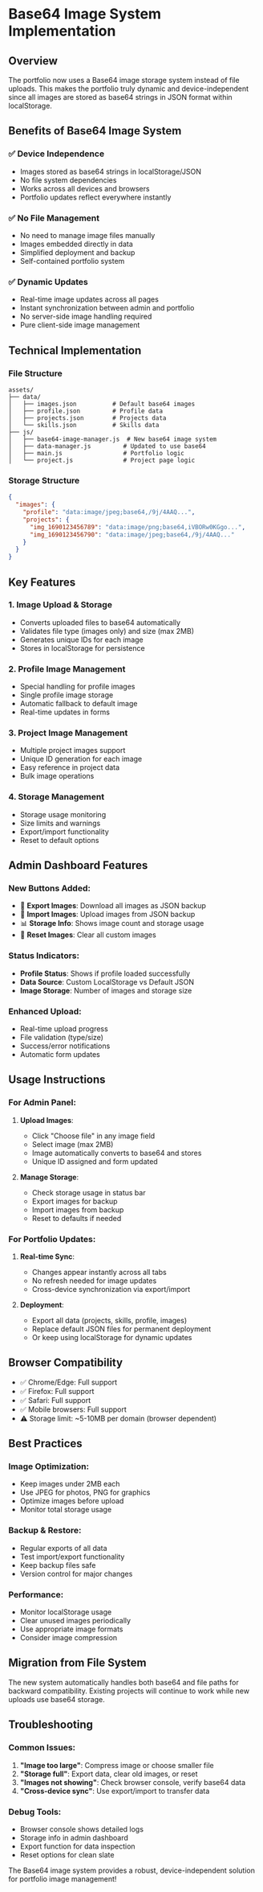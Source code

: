 # Base64 Image System Implementation

## Overview
The portfolio now uses a Base64 image storage system instead of file uploads. This makes the portfolio truly dynamic and device-independent since all images are stored as base64 strings in JSON format within localStorage.

## Benefits of Base64 Image System

### ✅ **Device Independence**
- Images stored as base64 strings in localStorage/JSON
- No file system dependencies
- Works across all devices and browsers
- Portfolio updates reflect everywhere instantly

### ✅ **No File Management**
- No need to manage image files manually
- Images embedded directly in data
- Simplified deployment and backup
- Self-contained portfolio system

### ✅ **Dynamic Updates**
- Real-time image updates across all pages
- Instant synchronization between admin and portfolio
- No server-side image handling required
- Pure client-side image management

## Technical Implementation

### File Structure
```
assets/
├── data/
│   ├── images.json          # Default base64 images
│   ├── profile.json         # Profile data
│   ├── projects.json        # Projects data
│   └── skills.json          # Skills data
├── js/
│   ├── base64-image-manager.js  # New base64 image system
│   ├── data-manager.js         # Updated to use base64
│   ├── main.js                 # Portfolio logic
│   └── project.js              # Project page logic
```

### Storage Structure
```json
{
  "images": {
    "profile": "data:image/jpeg;base64,/9j/4AAQ...", 
    "projects": {
      "img_1690123456789": "data:image/png;base64,iVBORw0KGgo...",
      "img_1690123456790": "data:image/jpeg;base64,/9j/4AAQ..."
    }
  }
}
```

## Key Features

### 1. **Image Upload & Storage**
- Converts uploaded files to base64 automatically
- Validates file type (images only) and size (max 2MB)
- Generates unique IDs for each image
- Stores in localStorage for persistence

### 2. **Profile Image Management**
- Special handling for profile images
- Single profile image storage
- Automatic fallback to default image
- Real-time updates in forms

### 3. **Project Image Management**
- Multiple project images support
- Unique ID generation for each image
- Easy reference in project data
- Bulk image operations

### 4. **Storage Management**
- Storage usage monitoring
- Size limits and warnings
- Export/import functionality
- Reset to default options

## Admin Dashboard Features

### **New Buttons Added:**
- 🔽 **Export Images**: Download all images as JSON backup
- 🔼 **Import Images**: Upload images from JSON backup
- 📊 **Storage Info**: Shows image count and storage usage
- 🔄 **Reset Images**: Clear all custom images

### **Status Indicators:**
- **Profile Status**: Shows if profile loaded successfully
- **Data Source**: Custom LocalStorage vs Default JSON
- **Image Storage**: Number of images and storage size

### **Enhanced Upload:**
- Real-time upload progress
- File validation (type/size)
- Success/error notifications
- Automatic form updates

## Usage Instructions

### For Admin Panel:
1. **Upload Images**: 
   - Click "Choose file" in any image field
   - Select image (max 2MB)
   - Image automatically converts to base64 and stores
   - Unique ID assigned and form updated

2. **Manage Storage**:
   - Check storage usage in status bar
   - Export images for backup
   - Import images from backup
   - Reset to defaults if needed

### For Portfolio Updates:
1. **Real-time Sync**:
   - Changes appear instantly across all tabs
   - No refresh needed for image updates
   - Cross-device synchronization via export/import

2. **Deployment**:
   - Export all data (projects, skills, profile, images)
   - Replace default JSON files for permanent deployment
   - Or keep using localStorage for dynamic updates

## Browser Compatibility
- ✅ Chrome/Edge: Full support
- ✅ Firefox: Full support  
- ✅ Safari: Full support
- ✅ Mobile browsers: Full support
- ⚠️ Storage limit: ~5-10MB per domain (browser dependent)

## Best Practices

### **Image Optimization:**
- Keep images under 2MB each
- Use JPEG for photos, PNG for graphics
- Optimize images before upload
- Monitor total storage usage

### **Backup & Restore:**
- Regular exports of all data
- Test import/export functionality
- Keep backup files safe
- Version control for major changes

### **Performance:**
- Monitor localStorage usage
- Clear unused images periodically
- Use appropriate image formats
- Consider image compression

## Migration from File System
The new system automatically handles both base64 and file paths for backward compatibility. Existing projects will continue to work while new uploads use base64 storage.

## Troubleshooting

### **Common Issues:**
1. **"Image too large"**: Compress image or choose smaller file
2. **"Storage full"**: Export data, clear old images, or reset
3. **"Images not showing"**: Check browser console, verify base64 data
4. **"Cross-device sync"**: Use export/import to transfer data

### **Debug Tools:**
- Browser console shows detailed logs
- Storage info in admin dashboard
- Export function for data inspection
- Reset options for clean slate

The Base64 image system provides a robust, device-independent solution for portfolio image management!
